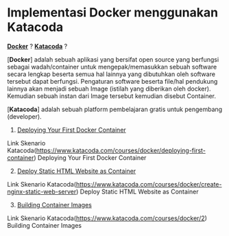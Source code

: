 
# Implementasi Docker menggunakan Katacoda

[**Docker**](https://www.docker.com/) ? [**Katacoda**]( https://www.katacoda.com/) ?

[**Docker**] adalah sebuah aplikasi yang bersifat open source yang berfungsi sebagai wadah/container untuk mengepak/memasukkan sebuah software secara lengkap beserta semua hal lainnya yang dibutuhkan oleh software tersebut dapat berfungsi. Pengaturan software beserta file/hal pendukung lainnya akan menjadi sebuah Image (istilah yang diberikan oleh docker). Kemudian sebuah instan dari Image tersebut kemudian disebut Container.

[**Katacoda**] adalah sebuah platform pembelajaran gratis untuk pengembang (developer).

1. [Deploying Your First Docker Container](deploying-docker-container.md)

Link Skenario Katacoda(https://www.katacoda.com/courses/docker/deploying-first-container) Deploying Your First Docker Container

2. [Deploy Static HTML Website as Container](deploy-static-html.md)

Link Skenario Katacoda(https://www.katacoda.com/courses/docker/create-nginx-static-web-server) Deploy Static HTML Website as Container

3. [Building Container Images](build-container)

Link Skenario Katacoda(https://www.katacoda.com/courses/docker/2) Building Container Images 



